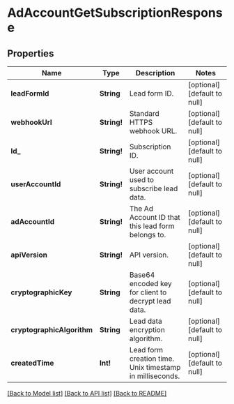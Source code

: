 # AdAccountGetSubscriptionResponse

## Properties
Name | Type | Description | Notes
------------ | ------------- | ------------- | -------------
**leadFormId** | **String** | Lead form ID. | [optional] [default to null]
**webhookUrl** | **String!** | Standard HTTPS webhook URL. | [optional] [default to null]
**Id_** | **String!** | Subscription ID. | [optional] [default to null]
**userAccountId** | **String!** | User account used to subscribe lead data. | [optional] [default to null]
**adAccountId** | **String!** | The Ad Account ID that this lead form belongs to. | [optional] [default to null]
**apiVersion** | **String!** | API version. | [optional] [default to null]
**cryptographicKey** | **String** | Base64 encoded key for client to decrypt lead data. | [optional] [default to null]
**cryptographicAlgorithm** | **String** | Lead data encryption algorithm. | [optional] [default to null]
**createdTime** | **Int!** | Lead form creation time. Unix timestamp in milliseconds. | [optional] [default to null]

[[Back to Model list]](../README.md#documentation-for-models) [[Back to API list]](../README.md#documentation-for-api-endpoints) [[Back to README]](../README.md)


